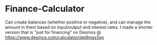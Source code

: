 # Finance-Calculator
Can create balances (whether positive or negative), and can manage the amount in them based on input/output and interest rates.
I made a shorter version that is "just for financing" on Desmos @ https://www.desmos.com/calculator/qtp9max5py
